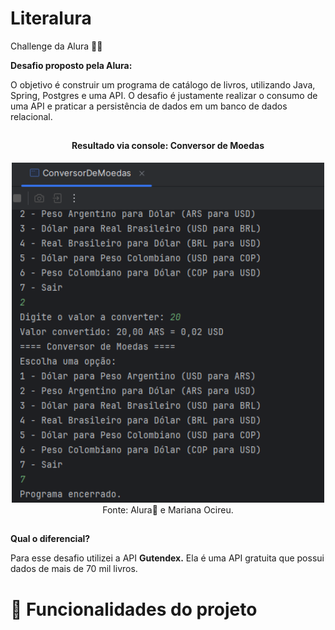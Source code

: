# Literalura
Challenge da Alura 💪💙

**Desafio proposto pela Alura:**

O objetivo é construir um programa de catálogo de livros, utilizando Java, Spring, Postgres e uma API. O desafio é justamente realizar o consumo de
uma API e praticar a persistência de dados em um banco de dados relacional. 
##

<div align="center">
  
  <h4>Resultado via console: Conversor de Moedas</h4>
  <img width="500" src="https://github.com/marisouza31/ConversorMoedas/blob/main/result/result.png"><br>
   Fonte: Alura💙 e Mariana Ocireu.
</div>

##
**Qual o diferencial?**

Para esse desafio utilizei a API **Gutendex.** Ela é uma API gratuita que possui dados de mais de 70 mil livros.
##

# :hammer: Funcionalidades do projeto
